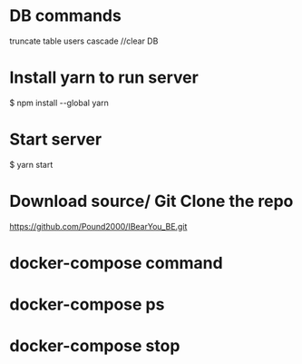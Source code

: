 # DB commands
truncate table users cascade //clear DB

# Install yarn to run server
$ npm install --global yarn

# Start server 
$ yarn  start

# Download source/ Git Clone the repo
https://github.com/Pound2000/IBearYou_BE.git

# docker-compose command

# docker-compose ps
# docker-compose stop <container name>



